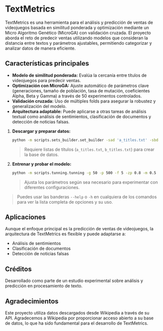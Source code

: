 # TextMetrics

TextMetrics es una herramienta para el análisis y predicción de ventas de videojuegos basada en similitud ponderada y optimización mediante un Micro Algoritmo Genético (MicroGA) con validación cruzada. El proyecto aborda el reto de predecir ventas utilizando modelos que consideran la distancia entre textos y parámetros ajustables, permitiendo categorizar y analizar datos de manera eficiente.

## Características principales

- **Modelo de similitud ponderada:** Evalúa la cercanía entre títulos de videojuegos para predecir ventas.
- **Optimización con MicroGA:** Ajuste automático de parámetros clave (generaciones, tamaño de población, tasa de mutación, coeficientes Alpha, Beta y Gamma) a través de 50 experimentos controlados.
- **Validación cruzada:** Uso de múltiples folds para asegurar la robustez y generalización del modelo.
- **Arquitectura adaptable:** Puede aplicarse a otras tareas de análisis textual como análisis de sentimientos, clasificación de documentos y detección de noticias falsas.


1. **Descargar y preparar datos:**

    ```bash
    python -m scripts.sets_builder.set_builder -sad 'a_titles.txt' -sbd 'b_titles.txt' -oa 'data_a' -ob 'data_b' -b 'demo_data'
    ```
    > Requiere listas de títulos (`a_titles.txt`, `b_titles.txt`) para crear la base de datos.

2. **Entrenar y probar el modelo:**

    ```bash
    python -m scripts.tunning.tunning -g 50 -p 500 -f 5 -zp 0.8 -m 0.5
    ```
    > Ajusta los parámetros según sea necesario para experimentar con diferentes configuraciones.

> Puedes usar las banderas `--help` o `-h` en cualquiera de los comandos para ver la lista completa de opciones y su uso.


## Aplicaciones

Aunque el enfoque principal es la predicción de ventas de videojuegos, la arquitectura de TextMetrics es flexible y puede adaptarse a:

- Análisis de sentimientos
- Clasificación de documentos
- Detección de noticias falsas

## Créditos

Desarrollado como parte de un estudio experimental sobre análisis y predicción en procesamiento de texto.

## Agradecimientos

Este proyecto utiliza datos descargados desde Wikipedia a través de su API. Agradecemos a Wikipedia por proporcionar acceso abierto a su base de datos, lo que ha sido fundamental para el desarrollo de TextMetrics.